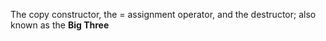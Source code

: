 The copy constructor, the = assignment operator, and the destructor; also known as the __Big Three__